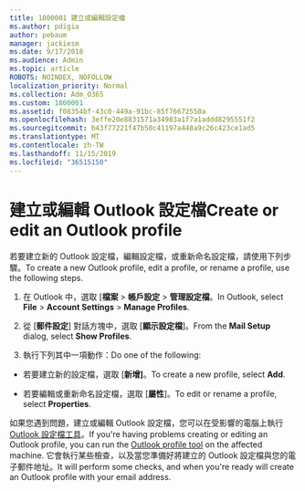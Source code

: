 ```yaml
---
title: 1800001 建立或編輯設定檔
ms.author: pdigia
author: pebaum
manager: jackiesm
ms.date: 9/17/2018
ms.audience: Admin
ms.topic: article
ROBOTS: NOINDEX, NOFOLLOW
localization_priority: Normal
ms.collection: Adm_O365
ms.custom: 1800001
ms.assetid: f08354bf-43c0-449a-91bc-85f76672550a
ms.openlocfilehash: 3effe20e8831571a34983a1f7a1addd8295551f2
ms.sourcegitcommit: b43f77221f47b50c41197a448a9c26c423ce1ad5
ms.translationtype: MT
ms.contentlocale: zh-TW
ms.lasthandoff: 11/15/2019
ms.locfileid: "36515150"
---
```

# <a name="create-or-edit-an-outlook-profile"></a><span data-ttu-id="b9f6e-102">建立或編輯 Outlook 設定檔</span><span class="sxs-lookup"><span data-stu-id="b9f6e-102">Create or edit an Outlook profile</span></span>

<span data-ttu-id="b9f6e-103">若要建立新的 Outlook 設定檔，編輯設定檔，或重新命名設定檔，請使用下列步驟。</span><span class="sxs-lookup"><span data-stu-id="b9f6e-103">To create a new Outlook profile, edit a profile, or rename a profile, use the following steps.</span></span>
  
1. <span data-ttu-id="b9f6e-104">在 Outlook 中，選取 [**檔案** \> **帳戶設定** \> **管理設定檔**。</span><span class="sxs-lookup"><span data-stu-id="b9f6e-104">In Outlook, select **File** \> **Account Settings** \> **Manage Profiles**.</span></span>
    
2. <span data-ttu-id="b9f6e-105">從 [**郵件設定**] 對話方塊中，選取 [**顯示設定檔**]。</span><span class="sxs-lookup"><span data-stu-id="b9f6e-105">From the **Mail Setup** dialog, select **Show Profiles**.</span></span>
    
3. <span data-ttu-id="b9f6e-106">執行下列其中一項動作：</span><span class="sxs-lookup"><span data-stu-id="b9f6e-106">Do one of the following:</span></span>
    
  - <span data-ttu-id="b9f6e-107">若要建立新的設定檔，選取 [**新增]**。</span><span class="sxs-lookup"><span data-stu-id="b9f6e-107">To create a new profile, select **Add**.</span></span>
    
  - <span data-ttu-id="b9f6e-108">若要編輯或重新命名設定檔，選取 [**屬性**]。</span><span class="sxs-lookup"><span data-stu-id="b9f6e-108">To edit or rename a profile, select **Properties**.</span></span>
    
<span data-ttu-id="b9f6e-109">如果您遇到問題，建立或編輯 Outlook 設定檔，您可以在受影響的電腦上執行[Outlook 設定檔工具](https://aka.ms/SaRA-OutlookSetupProfile)。</span><span class="sxs-lookup"><span data-stu-id="b9f6e-109">If you're having problems creating or editing an Outlook profile, you can run the [Outlook profile tool](https://aka.ms/SaRA-OutlookSetupProfile) on the affected machine.</span></span> <span data-ttu-id="b9f6e-110">它會執行某些檢查，以及當您準備好將建立的 Outlook 設定檔與您的電子郵件地址。</span><span class="sxs-lookup"><span data-stu-id="b9f6e-110">It will perform some checks, and when you're ready will create an Outlook profile with your email address.</span></span> 
  

